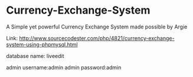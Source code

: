Currency-Exchange-System
========================

A Simple yet powerful Currency Exchange System made possible by Argie 

Link: http://www.sourcecodester.com/php/4821/currency-exchange-system-using-phpmysql.html

database name: liveedit

admin username:admin
admin password:admin
